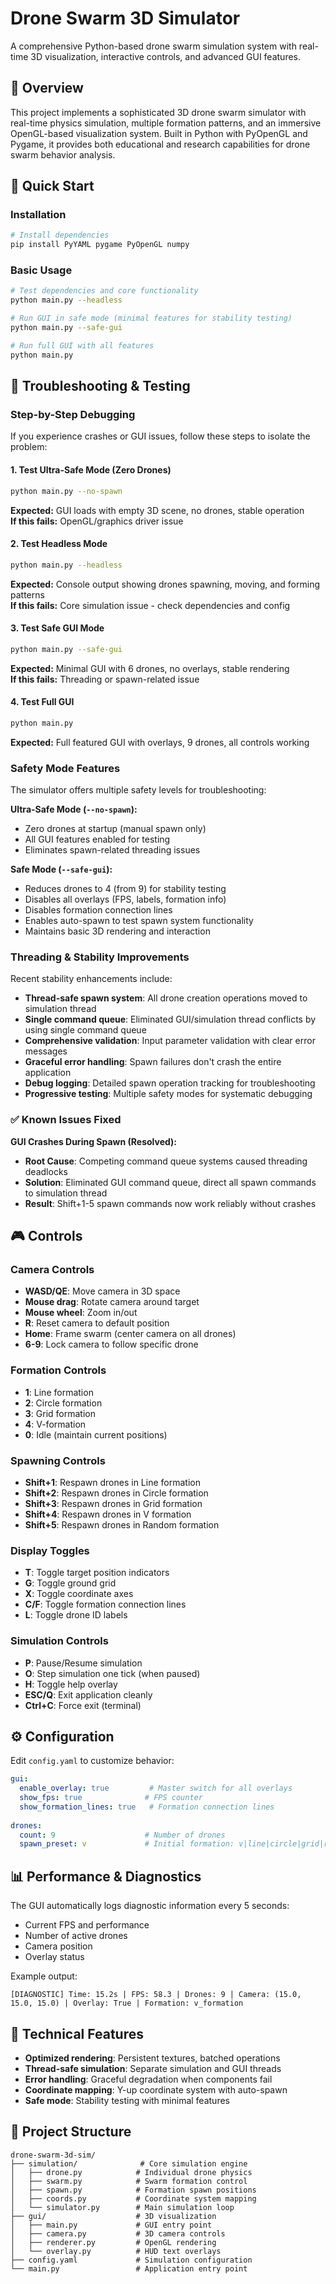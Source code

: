 # Drone Swarm 3D Simulator

A comprehensive Python-based drone swarm simulation system with real-time 3D visualization, interactive controls, and advanced GUI features.

## 🚁 Overview

This project implements a sophisticated 3D drone swarm simulator with real-time physics simulation, multiple formation patterns, and an immersive OpenGL-based visualization system. Built in Python with PyOpenGL and Pygame, it provides both educational and research capabilities for drone swarm behavior analysis.

## 🚀 Quick Start

### Installation

```bash
# Install dependencies
pip install PyYAML pygame PyOpenGL numpy
```

### Basic Usage

```bash
# Test dependencies and core functionality
python main.py --headless

# Run GUI in safe mode (minimal features for stability testing)
python main.py --safe-gui

# Run full GUI with all features
python main.py
```

## 🧪 Troubleshooting & Testing

### Step-by-Step Debugging

If you experience crashes or GUI issues, follow these steps to isolate the problem:

#### 1. Test Ultra-Safe Mode (Zero Drones)
```bash
python main.py --no-spawn
```
**Expected:** GUI loads with empty 3D scene, no drones, stable operation  
**If this fails:** OpenGL/graphics driver issue

#### 2. Test Headless Mode
```bash
python main.py --headless
```
**Expected:** Console output showing drones spawning, moving, and forming patterns  
**If this fails:** Core simulation issue - check dependencies and config

#### 3. Test Safe GUI Mode
```bash
python main.py --safe-gui
```
**Expected:** Minimal GUI with 6 drones, no overlays, stable rendering  
**If this fails:** Threading or spawn-related issue

#### 4. Test Full GUI
```bash
python main.py
```
**Expected:** Full featured GUI with overlays, 9 drones, all controls working

### Safety Mode Features

The simulator offers multiple safety levels for troubleshooting:

**Ultra-Safe Mode (`--no-spawn`):**
- Zero drones at startup (manual spawn only)
- All GUI features enabled for testing
- Eliminates spawn-related threading issues

**Safe Mode (`--safe-gui`):**
- Reduces drones to 4 (from 9) for stability testing
- Disables all overlays (FPS, labels, formation info)  
- Disables formation connection lines
- Enables auto-spawn to test spawn system functionality
- Maintains basic 3D rendering and interaction

### Threading & Stability Improvements

Recent stability enhancements include:
- **Thread-safe spawn system**: All drone creation operations moved to simulation thread
- **Single command queue**: Eliminated GUI/simulation thread conflicts by using single command queue
- **Comprehensive validation**: Input parameter validation with clear error messages
- **Graceful error handling**: Spawn failures don't crash the entire application
- **Debug logging**: Detailed spawn operation tracking for troubleshooting
- **Progressive testing**: Multiple safety modes for systematic debugging

### ✅ Known Issues Fixed

**GUI Crashes During Spawn (Resolved):**
- **Root Cause**: Competing command queue systems caused threading deadlocks
- **Solution**: Eliminated GUI command queue, direct all spawn commands to simulation thread
- **Result**: Shift+1-5 spawn commands now work reliably without crashes

## 🎮 Controls

### Camera Controls
- **WASD/QE**: Move camera in 3D space
- **Mouse drag**: Rotate camera around target
- **Mouse wheel**: Zoom in/out
- **R**: Reset camera to default position
- **Home**: Frame swarm (center camera on all drones)
- **6-9**: Lock camera to follow specific drone

### Formation Controls
- **1**: Line formation
- **2**: Circle formation  
- **3**: Grid formation
- **4**: V-formation
- **0**: Idle (maintain current positions)

### Spawning Controls
- **Shift+1**: Respawn drones in Line formation
- **Shift+2**: Respawn drones in Circle formation
- **Shift+3**: Respawn drones in Grid formation
- **Shift+4**: Respawn drones in V formation
- **Shift+5**: Respawn drones in Random formation

### Display Toggles
- **T**: Toggle target position indicators
- **G**: Toggle ground grid
- **X**: Toggle coordinate axes
- **C/F**: Toggle formation connection lines
- **L**: Toggle drone ID labels

### Simulation Controls
- **P**: Pause/Resume simulation
- **O**: Step simulation one tick (when paused)
- **H**: Toggle help overlay
- **ESC/Q**: Exit application cleanly
- **Ctrl+C**: Force exit (terminal)

## ⚙️ Configuration

Edit `config.yaml` to customize behavior:

```yaml
gui:
  enable_overlay: true         # Master switch for all overlays
  show_fps: true              # FPS counter
  show_formation_lines: true   # Formation connection lines
  
drones:
  count: 9                    # Number of drones
  spawn_preset: v             # Initial formation: v|line|circle|grid|random
```

## 📊 Performance & Diagnostics

The GUI automatically logs diagnostic information every 5 seconds:
- Current FPS and performance
- Number of active drones  
- Camera position
- Overlay status

Example output:
```
[DIAGNOSTIC] Time: 15.2s | FPS: 58.3 | Drones: 9 | Camera: (15.0, 15.0, 15.0) | Overlay: True | Formation: v_formation
```

## 🔧 Technical Features

- **Optimized rendering**: Persistent textures, batched operations
- **Thread-safe simulation**: Separate simulation and GUI threads
- **Error handling**: Graceful degradation when components fail
- **Coordinate mapping**: Y-up coordinate system with auto-spawn
- **Safe mode**: Stability testing with minimal features

## 📁 Project Structure

```
drone-swarm-3d-sim/
├── simulation/              # Core simulation engine
│   ├── drone.py            # Individual drone physics
│   ├── swarm.py            # Swarm formation control
│   ├── spawn.py            # Formation spawn positions
│   ├── coords.py           # Coordinate system mapping
│   └── simulator.py        # Main simulation loop
├── gui/                    # 3D visualization
│   ├── main.py             # GUI entry point  
│   ├── camera.py           # 3D camera controls
│   ├── renderer.py         # OpenGL rendering
│   └── overlay.py          # HUD text overlays
├── config.yaml             # Simulation configuration
└── main.py                 # Application entry point
```